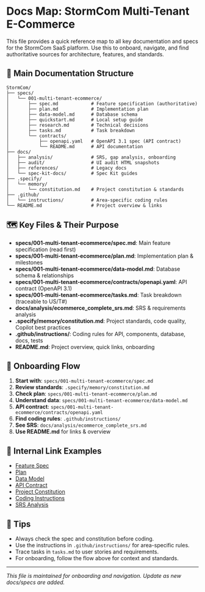 # Docs Map: StormCom Multi-Tenant E-Commerce

This file provides a quick reference map to all key documentation and specs for the StormCom SaaS platform. Use this to onboard, navigate, and find authoritative sources for architecture, features, and standards.

## 📁 Main Documentation Structure

```
StormCom/
├── specs/
│   └── 001-multi-tenant-ecommerce/
│       ├── spec.md            # Feature specification (authoritative)
│       ├── plan.md            # Implementation plan
│       ├── data-model.md      # Database schema
│       ├── quickstart.md      # Local setup guide
│       ├── research.md        # Technical decisions
│       ├── tasks.md           # Task breakdown
│       └── contracts/
│           ├── openapi.yaml   # OpenAPI 3.1 spec (API contract)
│           └── README.md      # API documentation
├── docs/
│   ├── analysis/              # SRS, gap analysis, onboarding
│   ├── audit/                 # UI audit HTML snapshots
│   ├── references/            # Legacy docs
│   └── spec-kit-docs/         # Spec Kit guides
├── .specify/
│   └── memory/
│       └── constitution.md    # Project constitution & standards
├── .github/
│   └── instructions/          # Area-specific coding rules
└── README.md                  # Project overview & links
```

## 🗺️ Key Files & Their Purpose

- **specs/001-multi-tenant-ecommerce/spec.md**: Main feature specification (read first)
- **specs/001-multi-tenant-ecommerce/plan.md**: Implementation plan & milestones
- **specs/001-multi-tenant-ecommerce/data-model.md**: Database schema & relationships
- **specs/001-multi-tenant-ecommerce/contracts/openapi.yaml**: API contract (OpenAPI 3.1)
- **specs/001-multi-tenant-ecommerce/tasks.md**: Task breakdown (traceable to US/T#)
- **docs/analysis/ecommerce_complete_srs.md**: SRS & requirements analysis
- **.specify/memory/constitution.md**: Project standards, code quality, Copilot best practices
- **.github/instructions/**: Coding rules for API, components, database, docs, tests
- **README.md**: Project overview, quick links, onboarding

## 🚦 Onboarding Flow

1. **Start with**: `specs/001-multi-tenant-ecommerce/spec.md`
2. **Review standards**: `.specify/memory/constitution.md`
3. **Check plan**: `specs/001-multi-tenant-ecommerce/plan.md`
4. **Understand data**: `specs/001-multi-tenant-ecommerce/data-model.md`
5. **API contract**: `specs/001-multi-tenant-ecommerce/contracts/openapi.yaml`
6. **Find coding rules**: `.github/instructions/`
7. **See SRS**: `docs/analysis/ecommerce_complete_srs.md`
8. **Use README.md** for links & overview

## 🔗 Internal Link Examples

- [Feature Spec](../spec.md)
- [Plan](../plan.md)
- [Data Model](../data-model.md)
- [API Contract](./contracts/openapi.yaml)
- [Project Constitution](../../../.specify/memory/constitution.md)
- [Coding Instructions](../../../.github/instructions/)
- [SRS Analysis](../../../docs/analysis/ecommerce_complete_srs.md)

## 🧭 Tips
- Always check the spec and constitution before coding.
- Use the instructions in `.github/instructions/` for area-specific rules.
- Trace tasks in `tasks.md` to user stories and requirements.
- For onboarding, follow the flow above for context and standards.

---

*This file is maintained for onboarding and navigation. Update as new docs/specs are added.*
